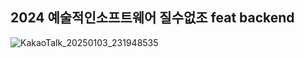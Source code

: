## 2024 예술적인소프트웨어 질수없조 feat backend

![KakaoTalk_20250103_231948535](https://github.com/user-attachments/assets/feeb5d45-1fe2-40e5-8ac0-89f7550a04fd)
